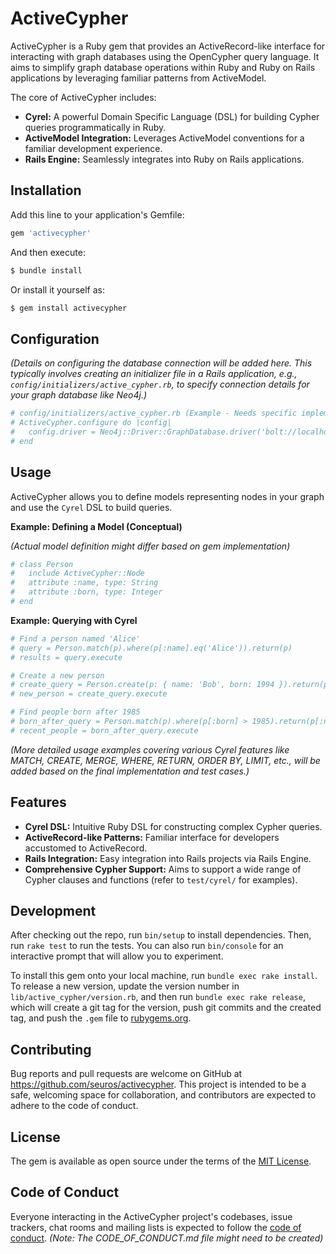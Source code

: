 # ActiveCypher

ActiveCypher is a Ruby gem that provides an ActiveRecord-like interface for interacting with graph databases using the OpenCypher query language. It aims to simplify graph database operations within Ruby and Ruby on Rails applications by leveraging familiar patterns from ActiveModel.

The core of ActiveCypher includes:

*   **Cyrel:** A powerful Domain Specific Language (DSL) for building Cypher queries programmatically in Ruby.
*   **ActiveModel Integration:** Leverages ActiveModel conventions for a familiar development experience.
*   **Rails Engine:** Seamlessly integrates into Ruby on Rails applications.

## Installation

Add this line to your application's Gemfile:

```ruby
gem 'activecypher'
```

And then execute:

```bash
$ bundle install
```

Or install it yourself as:

```bash
$ gem install activecypher
```

## Configuration

*(Details on configuring the database connection will be added here. This typically involves creating an initializer file in a Rails application, e.g., `config/initializers/active_cypher.rb`, to specify connection details for your graph database like Neo4j.)*

```ruby
# config/initializers/active_cypher.rb (Example - Needs specific implementation)
# ActiveCypher.configure do |config|
#   config.driver = Neo4j::Driver::GraphDatabase.driver('bolt://localhost:7687', Neo4j::Driver::AuthTokens.basic('user', 'password'))
# end
```

## Usage

ActiveCypher allows you to define models representing nodes in your graph and use the `Cyrel` DSL to build queries.

**Example: Defining a Model (Conceptual)**

*(Actual model definition might differ based on gem implementation)*

```ruby
# class Person
#   include ActiveCypher::Node
#   attribute :name, type: String
#   attribute :born, type: Integer
# end
```

**Example: Querying with Cyrel**

```ruby
# Find a person named 'Alice'
# query = Person.match(p).where(p[:name].eq('Alice')).return(p)
# results = query.execute

# Create a new person
# create_query = Person.create(p: { name: 'Bob', born: 1994 }).return(p)
# new_person = create_query.execute

# Find people born after 1985
# born_after_query = Person.match(p).where(p[:born] > 1985).return(p[:name], p[:born])
# recent_people = born_after_query.execute
```

*(More detailed usage examples covering various Cyrel features like MATCH, CREATE, MERGE, WHERE, RETURN, ORDER BY, LIMIT, etc., will be added based on the final implementation and test cases.)*

## Features

*   **Cyrel DSL:** Intuitive Ruby DSL for constructing complex Cypher queries.
*   **ActiveRecord-like Patterns:** Familiar interface for developers accustomed to ActiveRecord.
*   **Rails Integration:** Easy integration into Rails projects via Rails Engine.
*   **Comprehensive Cypher Support:** Aims to support a wide range of Cypher clauses and functions (refer to `test/cyrel/` for examples).

## Development

After checking out the repo, run `bin/setup` to install dependencies. Then, run `rake test` to run the tests. You can also run `bin/console` for an interactive prompt that will allow you to experiment.

To install this gem onto your local machine, run `bundle exec rake install`. To release a new version, update the version number in `lib/active_cypher/version.rb`, and then run `bundle exec rake release`, which will create a git tag for the version, push git commits and the created tag, and push the `.gem` file to [rubygems.org](https://rubygems.org).

## Contributing

Bug reports and pull requests are welcome on GitHub at https://github.com/seuros/activecypher. This project is intended to be a safe, welcoming space for collaboration, and contributors are expected to adhere to the code of conduct.

## License

The gem is available as open source under the terms of the [MIT License](https://opensource.org/licenses/MIT).

## Code of Conduct

Everyone interacting in the ActiveCypher project's codebases, issue trackers, chat rooms and mailing lists is expected to follow the [code of conduct](https://github.com/seuros/activecypher/blob/master/CODE_OF_CONDUCT.md). *(Note: The CODE_OF_CONDUCT.md file might need to be created)*

